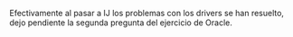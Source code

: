 Efectivamente al pasar a IJ los problemas con los drivers se han resuelto, dejo pendiente la segunda pregunta del ejercicio de Oracle.